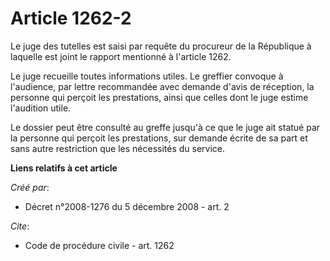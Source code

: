 # Article 1262-2

Le juge des tutelles est saisi par requête du procureur de la République à laquelle est joint le rapport mentionné à
l'article 1262.

Le juge recueille toutes informations utiles. Le greffier convoque à l'audience, par lettre recommandée avec demande d'avis
de réception, la personne qui perçoit les prestations, ainsi que celles dont le juge estime l'audition utile. 

Le dossier peut être consulté au greffe jusqu'à ce que le juge ait statué par la personne qui perçoit les prestations, sur
demande écrite de sa part et sans autre restriction que les nécessités du service.

**Liens relatifs à cet article**

_Créé par_:

  - Décret n°2008-1276 du 5 décembre 2008 - art. 2

_Cite_:

  - Code de procédure civile - art. 1262
